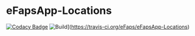# eFapsApp-Locations

[![Codacy Badge](https://api.codacy.com/project/badge/Grade/f39c7a81905c4c3bad910a9db4e25999)](https://www.codacy.com/app/eFaps/eFapsApp-Locations?utm_source=github.com&amp;utm_medium=referral&amp;utm_content=eFaps/eFapsApp-Locations&amp;utm_campaign=Badge_Grade)
![Build](https://github.com/eFaps/eFapsApp-Locations.svg?branch=master)](https://travis-ci.org/eFaps/eFapsApp-Locations)


